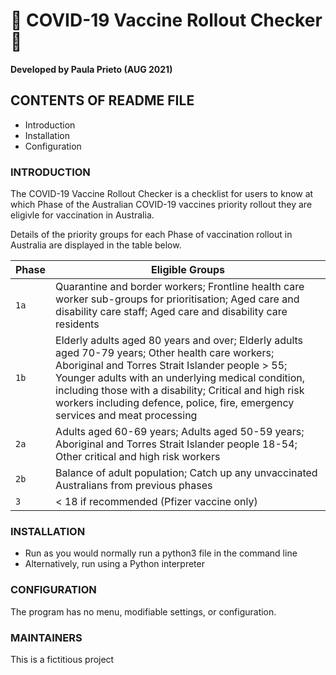 #  👾 COVID-19 Vaccine Rollout Checker 🦠

**Developed by Paula Prieto (AUG 2021)**

CONTENTS OF README FILE
-----------------------
* Introduction
* Installation
* Configuration

### INTRODUCTION
The COVID-19 Vaccine Rollout Checker is a checklist for users to know at which Phase of the
Australian COVID-19 vaccines priority rollout they are eligivle for vaccination in Australia.

Details of the priority groups for each Phase of vaccination rollout in Australia are displayed in the table below.

| Phase       | Eligible Groups |
|-------------|-----------------|
| `1a`        | Quarantine and border workers; Frontline health care worker sub-groups for prioritisation; Aged care and disability care staff; Aged care and disability care residents  |
| `1b`        | Elderly adults aged 80 years and over; Elderly adults aged 70-79 years; Other health care workers; Aboriginal and Torres Strait Islander people > 55; Younger adults with an underlying medical condition, including those with a disability; Critical and high risk workers including defence, police, fire, emergency services and meat processing  |
| `2a`        | Adults aged 60-69 years; Adults aged 50-59 years; Aboriginal and Torres Strait Islander people 18-54; Other critical and high risk workers  |
| `2b`        | Balance of adult population; Catch up any unvaccinated Australians from previous phases  |
| `3`         | < 18 if recommended (Pfizer vaccine only)  |

### INSTALLATION
* Run as you would normally run a python3 file in the command line
* Alternatively, run using a Python interpreter

### CONFIGURATION
The program has no menu, modifiable settings, or configuration.

### MAINTAINERS
This is a fictitious project

